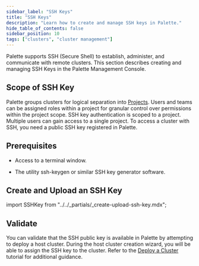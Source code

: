 ```yaml
---
sidebar_label: "SSH Keys"
title: "SSH Keys"
description: "Learn how to create and manage SSH keys in Palette."
hide_table_of_contents: false
sidebar_position: 10
tags: ["clusters", "cluster management"]
---
```


Palette supports SSH (Secure Shell) to establish, administer, and communicate with remote clusters. This section
describes creating and managing SSH Keys in the Palette Management Console.

## Scope of SSH Key

Palette groups clusters for logical separation into [Projects](../../tenant-settings/projects/projects.md). Users and
teams can be assigned roles within a project for granular control over permissions within the project scope. SSH key
authentication is scoped to a project. Multiple users can gain access to a single project. To access a cluster with SSH,
you need a public SSH key registered in Palette.

## Prerequisites

- Access to a terminal window.

- The utility ssh-keygen or similar SSH key generator software.

## Create and Upload an SSH Key

import SSHKey from "../../_partials/_create-upload-ssh-key.mdx";

<SSHKey />

## Validate

You can validate that the SSH public key is available in Palette by attempting to deploy a host cluster. During the host
cluster creation wizard, you will be able to assign the SSH key to the cluster. Refer to the
[Deploy a Cluster](../public-cloud/deploy-k8s-cluster.md) tutorial for additional guidance.

